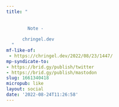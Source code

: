 ```yaml
---
title: "
    
      
        Note -
      
      chringel.dev
  "
mf-like-of:
 - https://chringel.dev/2022/08/23/1447/
mp-syndicate-to:
- https://brid.gy/publish/twitter
- https://brid.gy/publish/mastodon
slug: 1661340418
micropub: like
layout: social
date: '2022-08-24T11:26:58'
---
```


